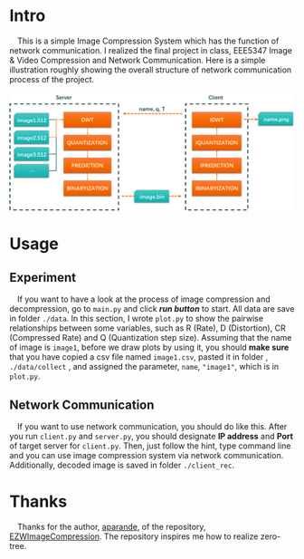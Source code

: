 # Intro

&emsp;This is a simple Image Compression System which has the function of network communication. I realized the final project in class, EEE5347 Image & Video Compression and Network Communication.  Here is a simple illustration roughly showing the overall structure of network communication process of the project. 

<p style="text-align: center;"> <img src=".\_readme_img\structure.png"></p>

# Usage

## Experiment

&emsp;If you want to have a look at the process of image compression and decompression, go to `main.py` and click ***run button*** to start. All data are save in folder `./data`.  In this section,  I wrote `plot.py` to show the pairwise relationships between some variables, such as R (Rate), D (Distortion), CR (Compressed Rate) and Q (Quantization step size). Assuming that the name of image is `image1`, before we draw plots by using it, you should **make sure** that you have copied a csv file named `image1.csv`, pasted it in folder , `./data/collect` , and assigned the parameter, `name`, `"image1"`, which is in `plot.py`.

## Network Communication

&emsp;If you want to use network communication, you should do like this. After you run `client.py` and `server.py`, you should designate **IP address** and **Port** of target server for `client.py`.  Then,   just follow the hint, type command line and you can use image compression system via network communication. Additionally, decoded image is saved in folder `./client_rec`. 

# Thanks

&emsp;Thanks for the author, [aparande](https://github.com/aparande), of the repository, [EZWImageCompression](https://github.com/aparande/EZWImageCompression). The repository inspires me how to realize zero-tree.

